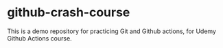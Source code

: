 # github-crash-course

This is a demo repository for practicing Git and Github actions, for Udemy Github Actions course.
